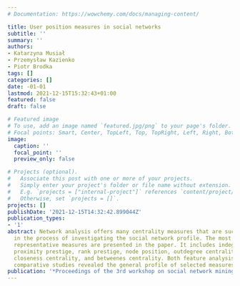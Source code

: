 ```yaml
---
# Documentation: https://wowchemy.com/docs/managing-content/

title: User position measures in social networks
subtitle: ''
summary: ''
authors:
- Katarzyna Musiał
- Przemysław Kazienko
- Piotr Brodka
tags: []
categories: []
date: -01-01
lastmod: 2021-12-15T15:32:43+01:00
featured: false
draft: false

# Featured image
# To use, add an image named `featured.jpg/png` to your page's folder.
# Focal points: Smart, Center, TopLeft, Top, TopRight, Left, Right, BottomLeft, Bottom, BottomRight.
image:
  caption: ''
  focal_point: ''
  preview_only: false

# Projects (optional).
#   Associate this post with one or more of your projects.
#   Simply enter your project's folder or file name without extension.
#   E.g. `projects = ["internal-project"]` references `content/project/deep-learning/index.md`.
#   Otherwise, set `projects = []`.
projects: []
publishDate: '2021-12-15T14:32:42.899044Z'
publication_types:
- '1'
abstract: Network analysis offers many centrality measures that are successfully utilized
  in the process of investigating the social network profile. The most important and
  representative measures are presented in the paper. It includes indegree centrality,
  proximity prestige, rank prestige, node position, outdegree centrality, eccentrality,
  closeness centrality, and betweenes centrality. Both feature analysis and experimental
  comparative studies revealed the general profile of selected measures.
publication: '*Proceedings of the 3rd workshop on social network mining and analysis*'
---
```

